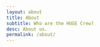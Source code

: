 ```yaml
---
layout: about
title: About
subtitle: Who are the HUGE Crew?
desc: About us.
permalink: /about/
---
```

